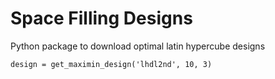 # Space Filling Designs

Python package to download optimal latin hypercube designs

```(python)
design = get_maximin_design('lhdl2nd', 10, 3)
```
